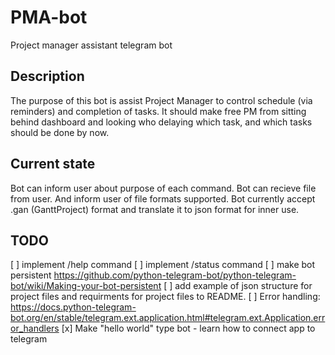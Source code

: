 # PMA-bot

Project manager assistant telegram bot

## Description

The purpose of this bot is assist Project Manager to control schedule (via reminders) and completion of tasks.
It should make free PM from sitting behind dashboard and looking who delaying which task, and which tasks should be done by now.

## Current state

Bot can inform user about purpose of each command.
Bot can recieve file from user. And inform user of file formats supported.
Bot currently accept .gan (GanttProject) format and translate it to json format for inner use.

## TODO

[ ] implement /help command
[ ] implement /status command
[ ] make bot persistent https://github.com/python-telegram-bot/python-telegram-bot/wiki/Making-your-bot-persistent
[ ] add example of json structure for project files and requirments for project files to README.
[ ] Error handling: https://docs.python-telegram-bot.org/en/stable/telegram.ext.application.html#telegram.ext.Application.error_handlers
[x] Make "hello world" type bot - learn how to connect app to telegram
